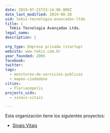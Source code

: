 ```yaml
---
date: 2019-07-21T23:14:06.000Z
date_last_modified: 2019-08-28
uid: tekis-tecnologia-avancadas-ltda
title: |
  Tekis Tecnologia Avançadas Ltda.
legal_name: 
description: |
  
org_type: Empresa privada (startup)
website: www.tekis.com.br
year_founded: 2005
facebook: 
twitter: 
tags:
  - monitoreo-de-servicios-publicos
  - mapeo-ciudadano
cities: 
  - Florianópolis
projects_uids:
  - sinais-vitais

---
```


Esta organización tiene los siguientes proyectos:

- [Sinais Vitais](/proyectos/sinais-vitais)
